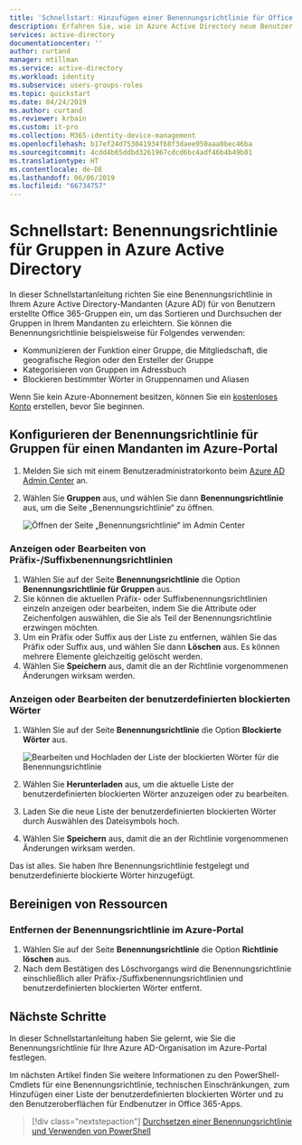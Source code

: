 ```yaml
---
title: 'Schnellstart: Hinzufügen einer Benennungsrichtlinie für Office 365-Gruppen: Azure Active Directory | Microsoft-Dokumentation'
description: Erfahren Sie, wie in Azure Active Directory neue Benutzer hinzugefügt oder bestehende gelöscht werden.
services: active-directory
documentationcenter: ''
author: curtand
manager: mtillman
ms.service: active-directory
ms.workload: identity
ms.subservice: users-groups-roles
ms.topic: quickstart
ms.date: 04/24/2019
ms.author: curtand
ms.reviewer: krbain
ms.custom: it-pro
ms.collection: M365-identity-device-management
ms.openlocfilehash: b17ef24d753041934f68f3daee950aaa0bec46ba
ms.sourcegitcommit: 4cdd4b65ddbd3261967cdcd6bc4adf46b4b49b01
ms.translationtype: HT
ms.contentlocale: de-DE
ms.lasthandoff: 06/06/2019
ms.locfileid: "66734757"
---
```

# <a name="quickstart-naming-policy-for-groups-in-azure-active-directory"></a>Schnellstart: Benennungsrichtlinie für Gruppen in Azure Active Directory

In dieser Schnellstartanleitung richten Sie eine Benennungsrichtlinie in Ihrem Azure Active Directory-Mandanten (Azure AD) für von Benutzern erstellte Office 365-Gruppen ein, um das Sortieren und Durchsuchen der Gruppen in Ihrem Mandanten zu erleichtern. Sie können die Benennungsrichtlinie beispielsweise für Folgendes verwenden:

* Kommunizieren der Funktion einer Gruppe, die Mitgliedschaft, die geografische Region oder den Ersteller der Gruppe
* Kategorisieren von Gruppen im Adressbuch
* Blockieren bestimmter Wörter in Gruppennamen und Aliasen

Wenn Sie kein Azure-Abonnement besitzen, können Sie ein [kostenloses Konto](https://azure.microsoft.com/free/) erstellen, bevor Sie beginnen.

## <a name="configure-the-group-naming-policy-for-a-tenant-using-azure-portal"></a>Konfigurieren der Benennungsrichtlinie für Gruppen für einen Mandanten im Azure-Portal

1. Melden Sie sich mit einem Benutzeradministratorkonto beim [Azure AD Admin Center](https://aad.portal.azure.com) an.
1. Wählen Sie **Gruppen** aus, und wählen Sie dann **Benennungsrichtlinie** aus, um die Seite „Benennungsrichtlinie“ zu öffnen.

    ![Öffnen der Seite „Benennungsrichtlinie“ im Admin Center](./media/groups-naming-policy/policy.png)

### <a name="view-or-edit-the-prefix-suffix-naming-policy"></a>Anzeigen oder Bearbeiten von Präfix-/Suffixbenennungsrichtlinien

1. Wählen Sie auf der Seite **Benennungsrichtlinie** die Option **Benennungsrichtlinie für Gruppen** aus.
1. Sie können die aktuellen Präfix- oder Suffixbenennungsrichtlinien einzeln anzeigen oder bearbeiten, indem Sie die Attribute oder Zeichenfolgen auswählen, die Sie als Teil der Benennungsrichtlinie erzwingen möchten.
1. Um ein Präfix oder Suffix aus der Liste zu entfernen, wählen Sie das Präfix oder Suffix aus, und wählen Sie dann **Löschen** aus. Es können mehrere Elemente gleichzeitig gelöscht werden.
1. Wählen Sie **Speichern** aus, damit die an der Richtlinie vorgenommenen Änderungen wirksam werden.

### <a name="view-or-edit-the-custom-blocked-words"></a>Anzeigen oder Bearbeiten der benutzerdefinierten blockierten Wörter

1. Wählen Sie auf der Seite **Benennungsrichtlinie** die Option **Blockierte Wörter** aus.

    ![Bearbeiten und Hochladen der Liste der blockierten Wörter für die Benennungsrichtlinie](./media/groups-naming-policy/blockedwords.png)

1. Wählen Sie **Herunterladen** aus, um die aktuelle Liste der benutzerdefinierten blockierten Wörter anzuzeigen oder zu bearbeiten.
1. Laden Sie die neue Liste der benutzerdefinierten blockierten Wörter durch Auswählen des Dateisymbols hoch.
1. Wählen Sie **Speichern** aus, damit die an der Richtlinie vorgenommenen Änderungen wirksam werden.

Das ist alles. Sie haben Ihre Benennungsrichtlinie festgelegt und benutzerdefinierte blockierte Wörter hinzugefügt.

## <a name="clean-up-resources"></a>Bereinigen von Ressourcen

### <a name="remove-the-naming-policy-using-azure-portal"></a>Entfernen der Benennungsrichtlinie im Azure-Portal

1. Wählen Sie auf der Seite **Benennungsrichtlinie** die Option **Richtlinie löschen** aus.
1. Nach dem Bestätigen des Löschvorgangs wird die Benennungsrichtlinie einschließlich aller Präfix-/Suffixbenennungsrichtlinien und benutzerdefinierten blockierten Wörter entfernt.

## <a name="next-steps"></a>Nächste Schritte

In dieser Schnellstartanleitung haben Sie gelernt, wie Sie die Benennungsrichtlinie für Ihre Azure AD-Organisation im Azure-Portal festlegen.

Im nächsten Artikel finden Sie weitere Informationen zu den PowerShell-Cmdlets für eine Benennungsrichtlinie, technischen Einschränkungen, zum Hinzufügen einer Liste der benutzerdefinierten blockierten Wörter und zu den Benutzeroberflächen für Endbenutzer in Office 365-Apps.
> [!div class="nextstepaction"]
> [Durchsetzen einer Benennungsrichtlinie und Verwenden von PowerShell](groups-naming-policy.md)